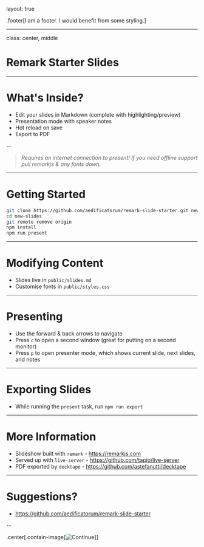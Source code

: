 layout: true

.footer[I am a footer. I would benefit from some styling.]

---

class: center, middle

# Remark Starter Slides

---

# What's Inside?

- Edit your slides in Markdown (complete with highlighting/preview)
- Presentation mode with speaker notes
- Hot reload on save
- Export to PDF

--

> _Requires an internet connection to present! If you need offline support pull remarkjs & any fonts down._

---

# Getting Started

```bash
git clone https://github.com/aedificatorum/remark-slide-starter.git new-slides
cd new-slides
git remote remove origin
npm install
npm run present
```

---

# Modifying Content

- Slides live in `public/slides.md`
- Customise fonts in `public/styles.css`

---

# Presenting

- Use the forward & back arrows to navigate
- Press `c` to open a second window (great for putting on a second monitor)
- Press `p` to open presenter mode, which shows current slide, next slides, and notes

---

# Exporting Slides

- While running the `present` task, run `npm run export`

---

# More Information

- Slideshow built with `remark` - https://remarkjs.com
- Served up with `live-server` - https://github.com/tapio/live-server
- PDF exported by `decktape` - https://github.com/astefanutti/decktape

---

# Suggestions?

- https://github.com/aedificatorum/remark-slide-starter

--

.center[.contain-image[![Continue](https://http.cat/100)]]